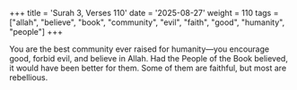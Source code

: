 +++
title = 'Surah 3, Verses 110'
date = '2025-08-27'
weight = 110
tags = ["allah", "believe", "book", "community", "evil", "faith", "good", "humanity", "people"]
+++

You are the best community ever raised for humanity—you encourage good, forbid evil, and believe in Allah. Had the People of the Book believed, it would have been better for them. Some of them are faithful, but most are rebellious.
